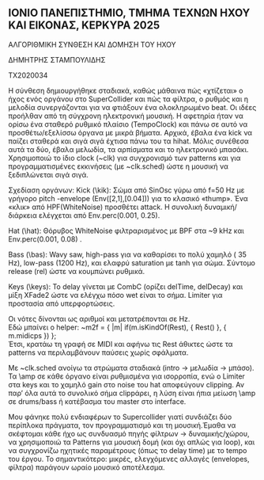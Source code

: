 ΙΟΝΙΟ ΠΑΝΕΠΙΣΤΗΜΙΟ, ΤΜΗΜΑ ΤΕΧΝΩΝ ΗΧΟΥ ΚΑΙ ΕΙΚΟΝΑΣ, ΚΕΡΚΥΡΑ 2025
------------------
ΑΛΓΟΡΙΘΜΙΚΗ ΣΥΝΘΕΣΗ ΚΑΙ ΔΟΜΗΣΗ ΤΟΥ ΗΧΟΥ

ΔΗΜΗΤΡΗΣ ΣΤΑΜΠΟΥΛΙΔΗΣ

ΤΧ2020034

Η σύνθεση δημιουργήθηκε σταδιακά, καθώς μάθαινα πώς «χτίζεται»
 ο ήχος ενός οργάνου στο SuperCollider και πώς τα φίλτρα, ο ρυθμός
 και η μελοδία συνεργάζονται για να φτιάξουν ένα ολοκληρωμένο beat.
 Οι ιδέες προήλθαν από τη σύγχρονη ηλεκτρονική μουσική. 
Η αφετηρία ήταν να ορίσω ένα σταθερό ρυθμικό πλαίσιο (TempoClock) 
και πάνω σε αυτό να προσθέτω/εξελίσσω όργανα με μικρά βήματα. 
Αρχικά, έβαλα ένα kick να παίζει σταθερά και σιγά σιγά έχτισα πάνω 
του τα hihat. Μόλις συνέθεσα αυτά τα δύο, έβαλα μελωδία, τα αρπίσματα 
και το ηλεκτρονικό μπασάκι.  Χρησιμοποιώ το ίδιο clock (~clk) για συγχρονισμό των
 patterns και για προγραμματισμένες εκκινήσεις (με ~clk.sched) ώστε η μουσική
 να ξεδιπλώνεται  σιγά σιγά.  

Σχεδίαση οργάνων: 
Kick (\kik): Σώμα από SinOsc γύρω από f=50 Hz με γρήγορο pitch
-envelope (Env([2,1],[0.04])) για το κλασικό «thump». Ένα «κλικ» 
από HPF(WhiteNoise) προσθέτει attack. Η συνολική δυναμική/διάρκεια
 ελέγχεται από Env.perc(0.001, 0.25). 

 Hat (\hat): Θόρυβος WhiteNoise φιλτραρισμένος με BPF στα 
~9 kHz και Env.perc(0.001, 0.08) .  

Bass (\bas): Wavy saw, high-pass για να καθαρίσει το πολύ χαμηλό (
35 Hz), low-pass (1200 Hz), και ελαφρύ saturation με tanh για σώμα. 
Σύντομο release (rel) ώστε να κουμπώνει ρυθμικά.  

Keys (\keys):  Το delay γίνεται με CombC (ορίζει delTime, delDecay) 
και μίξη XFade2 ώστε να ελέγχω πόσο wet είναι το σήμα. Limiter 
για προστασία από υπερφορτώσεις.  

Οι νότες δίνονται ως αριθμοί και μετατρέπονται σε Hz.  
Εδώ μπαίνει ο helper: ~m2f = { |m| if(m.isKindOf(Rest), { Rest() }, { m.midicps }) };  
Έτσι, κρατάω τη γραφή σε MIDI και αφήνω τις Rest άθικτες ώστε τα 
patterns να περιλαμβάνουν παύσεις χωρίς σφάλματα.  

Με ~clk.sched ανοίγω τα στρώματα σταδιακά (intro → μελωδία → μπάσο). 
Τα \amp σε κάθε όργανο είναι ρυθμισμένα για ισορροπία, ενώ ο Limiter στα 
keys και το χαμηλό gain στο noise του hat αποφεύγουν clipping. Αν παρ’ όλα
 αυτά το συνολικό σήμα clippάρει, η λύση είναι ήπια μείωση \amp σε
 drums/bass ή κατέβασμα του master στο interface.

Μου φάνηκε πολύ ενδιαφέρων το Supercollider γιατί συνδιάζει δύο περίπλοκα
πράγματα, τον προγραμματισμό και τη μουσική.Έμαθα να σκέφτομαι κάθε
 ήχο ως συνδυασμό πηγής φίλτρων → δυναμικής/χώρου, 
να χρησιμοποιώ τα Patterns για μουσική δομή (και όχι απλώς για loop), και 
να συγχρονίζω ηχητικές παραμέτρους (όπως το delay time) με το tempo 
του έργου. Το σημαντικότερο: μικρές, ελεγχόμενες αλλαγές 
(envelopes, φίλτρα) παράγουν ωραίο μουσικό αποτέλεσμα. 
 


